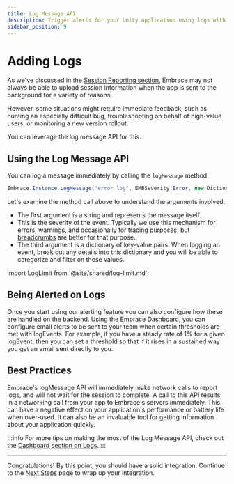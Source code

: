 ```yaml
---
title: Log Message API
description: Trigger alerts for your Unity application using logs with the Embrace SDK
sidebar_position: 9
---
```


# Adding Logs

As we've discussed in the [Session Reporting section](/unity/integration/session-reporting/), Embrace may not always be able to upload session information when the app is sent to the background for a variety of reasons.

However, some situations might require immediate feedback, such as hunting an especially difficult bug, troubleshooting on behalf of high-value users, or monitoring a new version rollout.

You can leverage the log message API for this.

## Using the Log Message API

You can log a message immediately by calling the `logMessage` method.

```cs
Embrace.Instance.LogMessage("error log", EMBSeverity.Error, new Dictionary<string, string>());
```

Let's examine the method call above to understand the arguments involved:

- The first argument is a string and represents the message itself.  
- This is the severity of the event. Typically we use this mechanism for errors, warnings, and occasionally for tracing purposes, but [breadcrumbs](/ios/5x/integration/breadcrumbs) are better for that purpose.
- The third argument is a dictionary of key-value pairs. When logging an event, break out any details into this dictionary and you will be able to categorize and filter on those values.  

import LogLimit from '@site/shared/log-limit.md';

<LogLimit />

## Being Alerted on Logs

Once you start using our alerting feature you can also configure how these are handled on the backend. Using the Embrace Dashboard, you can configure email alerts to be sent to your team when certain thresholds are met with logEvents. For example, if you have a steady rate of 1% for a given logEvent, then you can set a threshold so that if it rises in a sustained way you get an email sent directly to you.

## Best Practices

Embrace's logMessage API will immediately make network calls to report logs, and will not wait for the session to complete. A call to this API results in a networking call from your app to Embrace's servers immediately.
This can have a negative effect on your application's performance or battery life when over-used.
It can also be an invaluable tool for getting information about your application quickly.

:::info
For more tips on making the most of the Log Message API, check out the [Dashboard section on Logs](/product/logs/log-messages.md).
:::

---

Congratulations! By this point, you should have a solid integration. Continue to the [Next Steps](/unity/integration/next-steps/) page to wrap up your integration.
